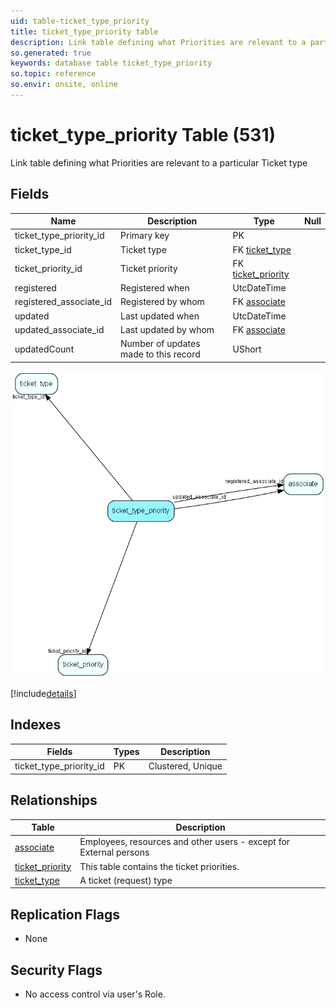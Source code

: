 ```yaml
---
uid: table-ticket_type_priority
title: ticket_type_priority table
description: Link table defining what Priorities are relevant to a particular Ticket type
so.generated: true
keywords: database table ticket_type_priority
so.topic: reference
so.envir: onsite, online
---
```


# ticket\_type\_priority Table (531)

Link table defining what Priorities are relevant to a particular Ticket type

## Fields

| Name | Description | Type | Null |
|------|-------------|------|:----:|
|ticket\_type\_priority\_id|Primary key|PK| |
|ticket\_type\_id|Ticket type |FK [ticket_type](ticket-type.md)| |
|ticket\_priority\_id|Ticket priority|FK [ticket_priority](ticket-priority.md)| |
|registered|Registered when|UtcDateTime| |
|registered\_associate\_id|Registered by whom|FK [associate](associate.md)| |
|updated|Last updated when|UtcDateTime| |
|updated\_associate\_id|Last updated by whom|FK [associate](associate.md)| |
|updatedCount|Number of updates made to this record|UShort| |


![ticket_type_priority table relationship diagram](./media/ticket_type_priority.png)

[!include[details](./includes/ticket-type-priority.md)]

## Indexes

| Fields | Types | Description |
|--------|-------|-------------|
|ticket\_type\_priority\_id |PK |Clustered, Unique |

## Relationships

| Table|  Description |
|------|-------------|
|[associate](associate.md)  |Employees, resources and other users - except for External persons |
|[ticket\_priority](ticket-priority.md)  |This table contains the ticket priorities. |
|[ticket\_type](ticket-type.md)  |A ticket (request) type |


## Replication Flags

* None

## Security Flags

* No access control via user's Role.

